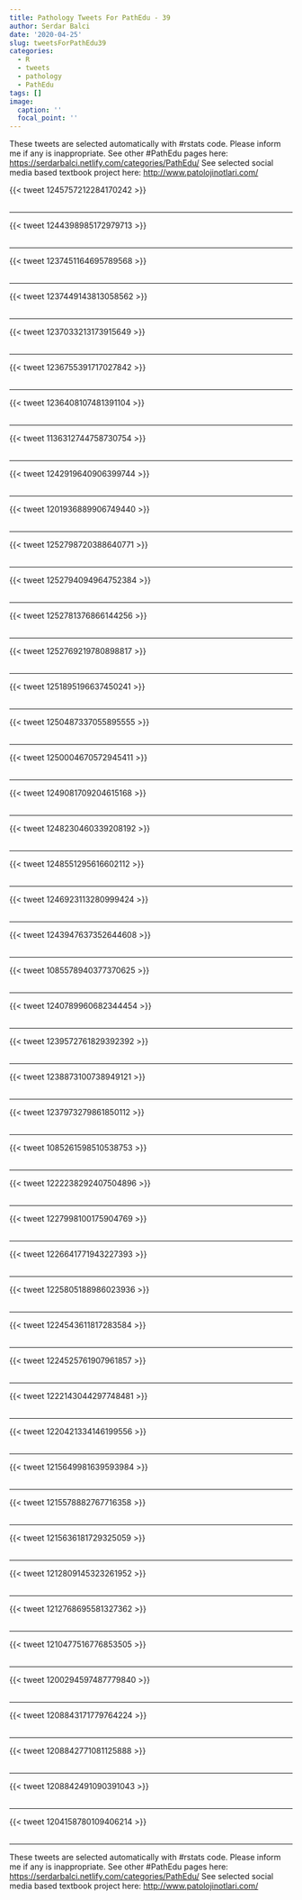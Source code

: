 ```yaml
---
title: Pathology Tweets For PathEdu - 39
author: Serdar Balci
date: '2020-04-25'
slug: tweetsForPathEdu39
categories:
  - R
  - tweets
  - pathology
  - PathEdu
tags: []
image:
  caption: ''
  focal_point: ''
---
```



These tweets are selected automatically with #rstats code. Please inform me if any is inappropriate.
See other #PathEdu pages here: https://serdarbalci.netlify.com/categories/PathEdu/ 
See selected social media based textbook project here: http://www.patolojinotlari.com/

{{< tweet 1245757212284170242 >}}
<br>
<br>
<hr>
{{< tweet 1244398985172979713 >}}
<br>
<br>
<hr>
{{< tweet 1237451164695789568 >}}
<br>
<br>
<hr>
{{< tweet 1237449143813058562 >}}
<br>
<br>
<hr>
{{< tweet 1237033213173915649 >}}
<br>
<br>
<hr>
{{< tweet 1236755391717027842 >}}
<br>
<br>
<hr>
{{< tweet 1236408107481391104 >}}
<br>
<br>
<hr>
{{< tweet 1136312744758730754 >}}
<br>
<br>
<hr>
{{< tweet 1242919640906399744 >}}
<br>
<br>
<hr>
{{< tweet 1201936889906749440 >}}
<br>
<br>
<hr>
{{< tweet 1252798720388640771 >}}
<br>
<br>
<hr>
{{< tweet 1252794094964752384 >}}
<br>
<br>
<hr>
{{< tweet 1252781376866144256 >}}
<br>
<br>
<hr>
{{< tweet 1252769219780898817 >}}
<br>
<br>
<hr>
{{< tweet 1251895196637450241 >}}
<br>
<br>
<hr>
{{< tweet 1250487337055895555 >}}
<br>
<br>
<hr>
{{< tweet 1250004670572945411 >}}
<br>
<br>
<hr>
{{< tweet 1249081709204615168 >}}
<br>
<br>
<hr>
{{< tweet 1248230460339208192 >}}
<br>
<br>
<hr>
{{< tweet 1248551295616602112 >}}
<br>
<br>
<hr>
{{< tweet 1246923113280999424 >}}
<br>
<br>
<hr>
{{< tweet 1243947637352644608 >}}
<br>
<br>
<hr>
{{< tweet 1085578940377370625 >}}
<br>
<br>
<hr>
{{< tweet 1240789960682344454 >}}
<br>
<br>
<hr>
{{< tweet 1239572761829392392 >}}
<br>
<br>
<hr>
{{< tweet 1238873100738949121 >}}
<br>
<br>
<hr>
{{< tweet 1237973279861850112 >}}
<br>
<br>
<hr>
{{< tweet 1085261598510538753 >}}
<br>
<br>
<hr>
{{< tweet 1222238292407504896 >}}
<br>
<br>
<hr>
{{< tweet 1227998100175904769 >}}
<br>
<br>
<hr>
{{< tweet 1226641771943227393 >}}
<br>
<br>
<hr>
{{< tweet 1225805188986023936 >}}
<br>
<br>
<hr>
{{< tweet 1224543611817283584 >}}
<br>
<br>
<hr>
{{< tweet 1224525761907961857 >}}
<br>
<br>
<hr>
{{< tweet 1222143044297748481 >}}
<br>
<br>
<hr>
{{< tweet 1220421334146199556 >}}
<br>
<br>
<hr>
{{< tweet 1215649981639593984 >}}
<br>
<br>
<hr>
{{< tweet 1215578882767716358 >}}
<br>
<br>
<hr>
{{< tweet 1215636181729325059 >}}
<br>
<br>
<hr>
{{< tweet 1212809145323261952 >}}
<br>
<br>
<hr>
{{< tweet 1212768695581327362 >}}
<br>
<br>
<hr>
{{< tweet 1210477516776853505 >}}
<br>
<br>
<hr>
{{< tweet 1200294597487779840 >}}
<br>
<br>
<hr>
{{< tweet 1208843171779764224 >}}
<br>
<br>
<hr>
{{< tweet 1208842771081125888 >}}
<br>
<br>
<hr>
{{< tweet 1208842491090391043 >}}
<br>
<br>
<hr>
{{< tweet 1204158780109406214 >}}
<br>
<br>
<hr>


These tweets are selected automatically with #rstats code. Please inform me if any is inappropriate.
See other #PathEdu pages here: https://serdarbalci.netlify.com/categories/PathEdu/ 
See selected social media based textbook project here: http://www.patolojinotlari.com/

